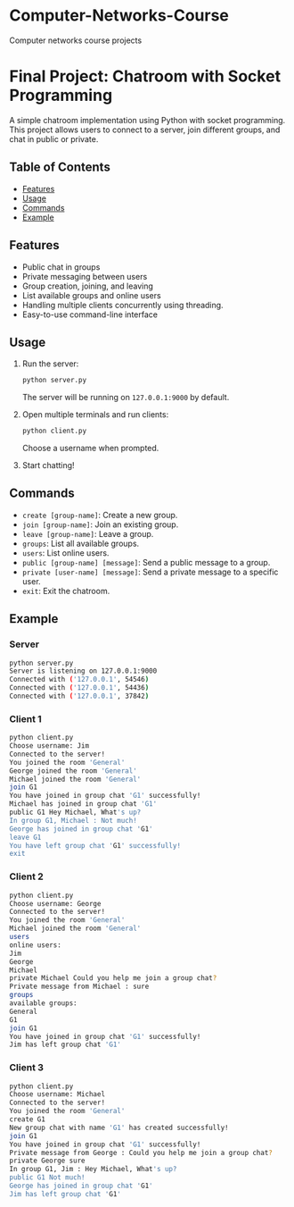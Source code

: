 # Computer-Networks-Course
Computer networks course projects

# Final Project: Chatroom with Socket Programming

A simple chatroom implementation using Python with socket programming. This project allows users to connect to a server, join different groups, and chat in public or private.

## Table of Contents

- [Features](#features)
- [Usage](#usage)
- [Commands](#commands)
- [Example](#example)

## Features

- Public chat in groups
- Private messaging between users
- Group creation, joining, and leaving
- List available groups and online users
- Handling multiple clients concurrently using threading.
- Easy-to-use command-line interface

## Usage

1. Run the server:

   ```bash
   python server.py
   ```

   The server will be running on `127.0.0.1:9000` by default.

2. Open multiple terminals and run clients:

   ```bash
   python client.py
   ```

   Choose a username when prompted.

3. Start chatting!

## Commands

- `create [group-name]`: Create a new group.
- `join [group-name]`: Join an existing group.
- `leave [group-name]`: Leave a group.
- `groups`: List all available groups.
- `users`: List online users.
- `public [group-name] [message]`: Send a public message to a group.
- `private [user-name] [message]`: Send a private message to a specific user.
- `exit`: Exit the chatroom.

## Example

### Server

```bash
python server.py
Server is listening on 127.0.0.1:9000
Connected with ('127.0.0.1', 54546)
Connected with ('127.0.0.1', 54436)
Connected with ('127.0.0.1', 37842)
```

### Client 1

```bash
python client.py
Choose username: Jim
Connected to the server!
You joined the room 'General'
George joined the room 'General'
Michael joined the room 'General'
join G1
You have joined in group chat 'G1' successfully!
Michael has joined in group chat 'G1'
public G1 Hey Michael, What's up?
In group G1, Michael : Not much!
George has joined in group chat 'G1'
leave G1
You have left group chat 'G1' successfully!
exit
```

### Client 2

```bash
python client.py
Choose username: George
Connected to the server!
You joined the room 'General'
Michael joined the room 'General'
users
online users:
Jim
George
Michael
private Michael Could you help me join a group chat?
Private message from Michael : sure
groups
available groups:
General
G1
join G1
You have joined in group chat 'G1' successfully!
Jim has left group chat 'G1'
```

### Client 3

```bash
python client.py
Choose username: Michael
Connected to the server!
You joined the room 'General'
create G1
New group chat with name 'G1' has created successfully!
join G1
You have joined in group chat 'G1' successfully!
Private message from George : Could you help me join a group chat?
private George sure
In group G1, Jim : Hey Michael, What's up?
public G1 Not much!
George has joined in group chat 'G1'
Jim has left group chat 'G1'
```
